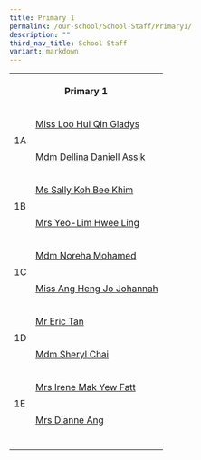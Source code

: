 ```yaml
---
title: Primary 1
permalink: /our-school/School-Staff/Primary1/
description: ""
third_nav_title: School Staff
variant: markdown
---
```

<table><tbody><tr><th rowspan="1" colspan="2"><p>Primary 1</p></th></tr><tr><td rowspan="2" colspan="1"><p>1A</p></td><td rowspan="1" colspan="1"><p><a href="mailto:loo_hui_qin_gladys@schools.gov.sg" rel="noopener noreferrer nofollow" target="_blank">Miss Loo Hui Qin Gladys</a></p></td></tr><tr><td rowspan="1" colspan="1"><p><a href="mailto:dellina_daniell_assik@schools.gov.sg" rel="noopener noreferrer nofollow" target="_blank">Mdm Dellina Daniell Assik</a></p></td></tr><tr><td rowspan="2" colspan="1"><p>1B</p></td><td rowspan="1" colspan="1"><p><a href="mailto:koh_bee_khim_sally@schools.gov.sg" rel="noopener noreferrer nofollow" target="_blank">Ms Sally Koh Bee Khim</a></p></td></tr><tr><td rowspan="1" colspan="1"><p><a href="mailto:yeo-lim_hwee_ling@schools.gov.sg" rel="noopener noreferrer nofollow" target="_blank">Mrs Yeo-Lim Hwee Ling</a></p></td></tr><tr><td rowspan="2" colspan="1"><p>1C</p></td><td rowspan="1" colspan="1"><p><a href="mailto:noreha_mohamed@schools.gov.sg" rel="noopener noreferrer nofollow" target="_blank">Mdm Noreha Mohamed</a></p></td></tr><tr><td rowspan="1" colspan="1"><p><a href="mailto:ang_heng_jo@schools.gov.sg" rel="noopener noreferrer nofollow" target="_blank">Miss Ang Heng Jo Johannah</a></p></td></tr><tr><td rowspan="2" colspan="1"><p>1D</p></td><td rowspan="1" colspan="1"><p><a href="mailto:eric_tan_wei_chong@schools.gov.sg" rel="noopener noreferrer nofollow" target="_blank">Mr Eric Tan</a></p></td></tr><tr><td rowspan="1" colspan="1"><p><a href="mailto:willupdate" rel="noopener noreferrer nofollow" target="_blank">Mdm Sheryl Chai</a></p></td></tr><tr><td rowspan="2" colspan="1"><p>1E</p></td><td rowspan="1" colspan="1"><p><a href="mailto:mak_yew_fatt@schools.gov.sg" rel="noopener noreferrer nofollow" target="_blank">Mrs Irene Mak Yew Fatt</a></p></td></tr><tr><td rowspan="1" colspan="1"><p><a href="mailto:ling_liang_chee_dianne@schools.gov.sg" rel="noopener noreferrer nofollow" target="_blank">Mrs Dianne Ang</a></p></td></tr><tr><td rowspan="1" colspan="1"><p></p></td><td rowspan="1" colspan="1"><p></p></td></tr></tbody></table>